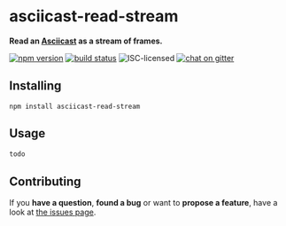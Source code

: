 # asciicast-read-stream

**Read an [Asciicast](https://asciinema.org) as a stream of frames.**

[![npm version](https://img.shields.io/npm/v/asciicast-read-stream.svg)](https://www.npmjs.com/package/asciicast-read-stream)
[![build status](https://img.shields.io/travis/derhuerst/asciicast-read-stream.svg)](https://travis-ci.org/derhuerst/asciicast-read-stream)
![ISC-licensed](https://img.shields.io/github/license/derhuerst/asciicast-read-stream.svg)
[![chat on gitter](https://badges.gitter.im/derhuerst.svg)](https://gitter.im/derhuerst)


## Installing

```shell
npm install asciicast-read-stream
```


## Usage

```js
todo
```


## Contributing

If you **have a question**, **found a bug** or want to **propose a feature**, have a look at [the issues page](https://github.com/derhuerst/asciicast-read-stream/issues).
